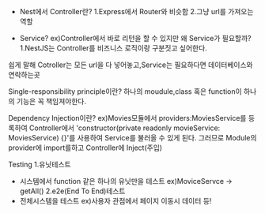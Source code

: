 - Nest에서 Controller란?
1.Express에서 Router와 비슷함
2.그냥 url를 가져오는 역할

- Service?
ex)Controller에서 바로 리턴을 할 수 있지만 왜 Service가 필요할까?
1.NestJS는 Controller를 비즈니스 로직이랑 구분짓고 싶어한다.

쉽게 말해
Cotroller는 모든 url을 다 넣어놓고,Service는 필요하다면 데이터베이스와 연락하는곳

Single-responsibility principle이란?
하나의 moudule,class 혹은 function이 하나의 기능은 꼭 책임져야한다.

Dependency Injection이란?
ex)Movies모듈에서 providers:MoviesService를 등록하여 Controller에서 'constructor(private readonly movieService: MoviesService) {}'를 사용하여 Service를 불러올 수 있게 된다.
그러므로 Module의 provider에 import를하고 Controller에 Inject(주입)

Testing
1.유닛테스트
- 시스템에서 function 같은 하나의 유닛만을 테스트
ex)MoviceServce -> getAll()
2.e2e(End To End)테스트
- 전체시스템을 테스트 
ex)사용자 관점에서 페이지 이동시 데이터 등!